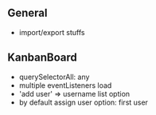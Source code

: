 ## General
- import/export stuffs

## KanbanBoard
- querySelectorAll: any
- multiple eventListeners load
- 'add user' => username list option
- by default assign user option: first user